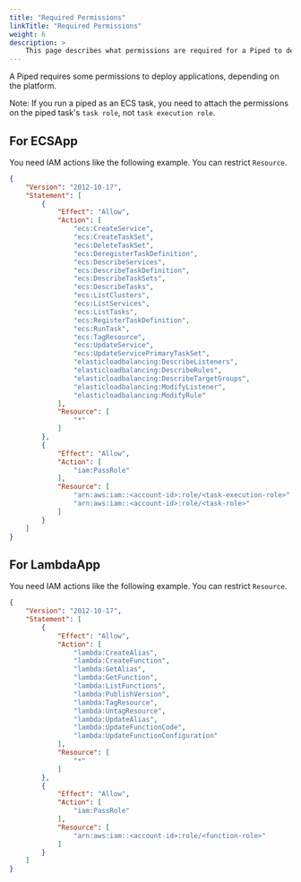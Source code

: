 ```yaml
---
title: "Required Permissions"
linkTitle: "Required Permissions"
weight: 6
description: >
    This page describes what permissions are required for a Piped to deploy applications.
---
```


A Piped requires some permissions to deploy applications, depending on the platform.

Note: If you run a piped as an ECS task, you need to attach the permissions on the piped task's `task role`, not `task execution role`.

## For ECSApp

You need IAM actions like the following example. You can restrict `Resource`.

```json
{
    "Version": "2012-10-17",
    "Statement": [
        {
            "Effect": "Allow",
            "Action": [
                "ecs:CreateService",
                "ecs:CreateTaskSet",
                "ecs:DeleteTaskSet",
                "ecs:DeregisterTaskDefinition",
                "ecs:DescribeServices",
                "ecs:DescribeTaskDefinition",
                "ecs:DescribeTaskSets",
                "ecs:DescribeTasks",
                "ecs:ListClusters",
                "ecs:ListServices",
                "ecs:ListTasks",
                "ecs:RegisterTaskDefinition",
                "ecs:RunTask",
                "ecs:TagResource",
                "ecs:UpdateService",
                "ecs:UpdateServicePrimaryTaskSet",
                "elasticloadbalancing:DescribeListeners",
                "elasticloadbalancing:DescribeRules",
                "elasticloadbalancing:DescribeTargetGroups",
                "elasticloadbalancing:ModifyListener",
                "elasticloadbalancing:ModifyRule"
            ],
            "Resource": [
                "*"
            ]
        },
        {
            "Effect": "Allow",
            "Action": [
                "iam:PassRole"
            ],
            "Resource": [
                "arn:aws:iam::<account-id>:role/<task-execution-role>",
                "arn:aws:iam::<account-id>:role/<task-role>"
            ]
        }
    ]
}
```

## For LambdaApp

You need IAM actions like the following example. You can restrict `Resource`.

```json
{
    "Version": "2012-10-17",
    "Statement": [
        {
            "Effect": "Allow",
            "Action": [
                "lambda:CreateAlias",
                "lambda:CreateFunction",
                "lambda:GetAlias",
                "lambda:GetFunction",
                "lambda:ListFunctions",
                "lambda:PublishVersion",
                "lambda:TagResource",
                "lambda:UntagResource",
                "lambda:UpdateAlias",
                "lambda:UpdateFunctionCode",
                "lambda:UpdateFunctionConfiguration"
            ],
            "Resource": [
                "*"
            ]
        },
        {
            "Effect": "Allow",
            "Action": [
                "iam:PassRole"
            ],
            "Resource": [
                "arn:aws:iam::<account-id>:role/<function-role>"
            ]
        }
    ]
}
```